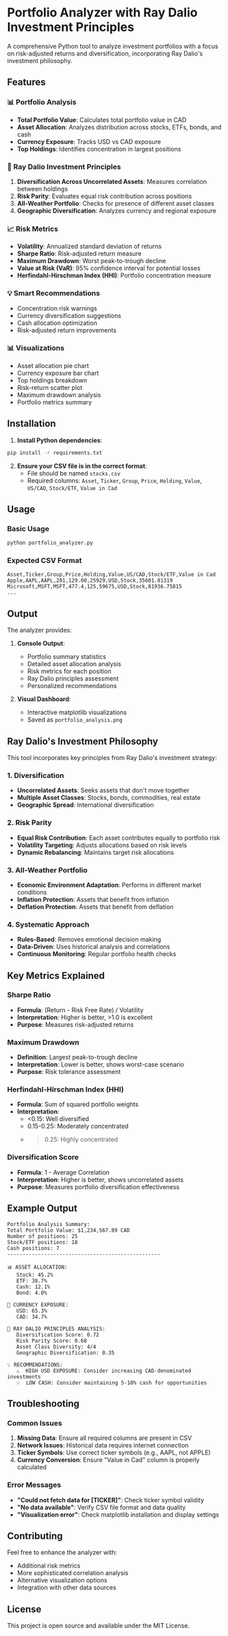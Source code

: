 # Portfolio Analyzer with Ray Dalio Investment Principles

A comprehensive Python tool to analyze investment portfolios with a focus on risk-adjusted returns and diversification, incorporating Ray Dalio's investment philosophy.

## Features

### 📊 Portfolio Analysis

- **Total Portfolio Value**: Calculates total portfolio value in CAD
- **Asset Allocation**: Analyzes distribution across stocks, ETFs, bonds, and cash
- **Currency Exposure**: Tracks USD vs CAD exposure
- **Top Holdings**: Identifies concentration in largest positions

### 🎯 Ray Dalio Investment Principles

1. **Diversification Across Uncorrelated Assets**: Measures correlation between holdings
2. **Risk Parity**: Evaluates equal risk contribution across positions
3. **All-Weather Portfolio**: Checks for presence of different asset classes
4. **Geographic Diversification**: Analyzes currency and regional exposure

### 📈 Risk Metrics

- **Volatility**: Annualized standard deviation of returns
- **Sharpe Ratio**: Risk-adjusted return measure
- **Maximum Drawdown**: Worst peak-to-trough decline
- **Value at Risk (VaR)**: 95% confidence interval for potential losses
- **Herfindahl-Hirschman Index (HHI)**: Portfolio concentration measure

### 💡 Smart Recommendations

- Concentration risk warnings
- Currency diversification suggestions
- Cash allocation optimization
- Risk-adjusted return improvements

### 📊 Visualizations

- Asset allocation pie chart
- Currency exposure bar chart
- Top holdings breakdown
- Risk-return scatter plot
- Maximum drawdown analysis
- Portfolio metrics summary

## Installation

1. **Install Python dependencies**:

```bash
pip install -r requirements.txt
```

2. **Ensure your CSV file is in the correct format**:
   - File should be named `stocks.csv`
   - Required columns: `Asset`, `Ticker`, `Group`, `Price`, `Holding`, `Value`, `US/CAD`, `Stock/ETF`, `Value in Cad`

## Usage

### Basic Usage

```bash
python portfolio_analyzer.py
```

### Expected CSV Format

```csv
Asset,Ticker,Group,Price,Holding,Value,US/CAD,Stock/ETF,Value in Cad
Apple,AAPL,AAPL,201,129.00,25929,USD,Stock,35601.81319
Microsoft,MSFT,MSFT,477.4,125,59675,USD,Stock,81936.75815
...
```

## Output

The analyzer provides:

1. **Console Output**:

   - Portfolio summary statistics
   - Detailed asset allocation analysis
   - Risk metrics for each position
   - Ray Dalio principles assessment
   - Personalized recommendations

2. **Visual Dashboard**:
   - Interactive matplotlib visualizations
   - Saved as `portfolio_analysis.png`

## Ray Dalio's Investment Philosophy

This tool incorporates key principles from Ray Dalio's investment strategy:

### 1. Diversification

- **Uncorrelated Assets**: Seeks assets that don't move together
- **Multiple Asset Classes**: Stocks, bonds, commodities, real estate
- **Geographic Spread**: International diversification

### 2. Risk Parity

- **Equal Risk Contribution**: Each asset contributes equally to portfolio risk
- **Volatility Targeting**: Adjusts allocations based on risk levels
- **Dynamic Rebalancing**: Maintains target risk allocations

### 3. All-Weather Portfolio

- **Economic Environment Adaptation**: Performs in different market conditions
- **Inflation Protection**: Assets that benefit from inflation
- **Deflation Protection**: Assets that benefit from deflation

### 4. Systematic Approach

- **Rules-Based**: Removes emotional decision making
- **Data-Driven**: Uses historical analysis and correlations
- **Continuous Monitoring**: Regular portfolio health checks

## Key Metrics Explained

### Sharpe Ratio

- **Formula**: (Return - Risk Free Rate) / Volatility
- **Interpretation**: Higher is better, >1.0 is excellent
- **Purpose**: Measures risk-adjusted returns

### Maximum Drawdown

- **Definition**: Largest peak-to-trough decline
- **Interpretation**: Lower is better, shows worst-case scenario
- **Purpose**: Risk tolerance assessment

### Herfindahl-Hirschman Index (HHI)

- **Formula**: Sum of squared portfolio weights
- **Interpretation**:
  - <0.15: Well diversified
  - 0.15-0.25: Moderately concentrated
  - > 0.25: Highly concentrated

### Diversification Score

- **Formula**: 1 - Average Correlation
- **Interpretation**: Higher is better, shows uncorrelated assets
- **Purpose**: Measures portfolio diversification effectiveness

## Example Output

```
Portfolio Analysis Summary:
Total Portfolio Value: $1,234,567.89 CAD
Number of positions: 25
Stock/ETF positions: 18
Cash positions: 7
--------------------------------------------------

📊 ASSET ALLOCATION:
   Stock: 45.2%
   ETF: 38.7%
   Cash: 12.1%
   Bond: 4.0%

💱 CURRENCY EXPOSURE:
   USD: 65.3%
   CAD: 34.7%

🎯 RAY DALIO PRINCIPLES ANALYSIS:
   Diversification Score: 0.72
   Risk Parity Score: 0.68
   Asset Class Diversity: 4/4
   Geographic Diversification: 0.35

💡 RECOMMENDATIONS:
   ⚠️  HIGH USD EXPOSURE: Consider increasing CAD-denominated investments
   💡  LOW CASH: Consider maintaining 5-10% cash for opportunities
```

## Troubleshooting

### Common Issues

1. **Missing Data**: Ensure all required columns are present in CSV
2. **Network Issues**: Historical data requires internet connection
3. **Ticker Symbols**: Use correct ticker symbols (e.g., AAPL, not APPLE)
4. **Currency Conversion**: Ensure "Value in Cad" column is properly calculated

### Error Messages

- **"Could not fetch data for [TICKER]"**: Check ticker symbol validity
- **"No data available"**: Verify CSV file format and data quality
- **"Visualization error"**: Check matplotlib installation and display settings

## Contributing

Feel free to enhance the analyzer with:

- Additional risk metrics
- More sophisticated correlation analysis
- Alternative visualization options
- Integration with other data sources

## License

This project is open source and available under the MIT License.
